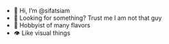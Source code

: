 - 👋 Hi, I’m @sifatsiam 
- 🥲 Looking for something? Trust me I am not that guy
- 🤖 Hobbyist of many flavors
- 👁️ Like visual things
